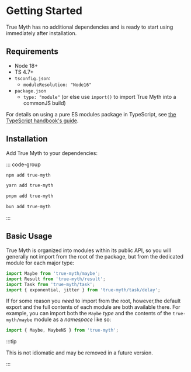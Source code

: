 # Getting Started

True Myth has no additional dependencies and is ready to start using immediately after installation.

## Requirements

- Node 18+
- TS 4.7+
- `tsconfig.json`:
  - `moduleResolution: "Node16"`
- `package.json`
  - `type: "module"` (or else use `import()` to import True Myth into a commonJS build)

For details on using a pure ES modules package in TypeScript, see [the TypeScript handbook's guide](https://www.typescriptlang.org/docs/handbook/esm-node.html).

## Installation

Add True Myth to your dependencies:

::: code-group

```sh [npm]
npm add true-myth
```

```sh [yarn]
yarn add true-myth
```

```sh [pnpm]
pnpm add true-myth
```

```sh [bun]
bun add true-myth
```

:::

## Basic Usage

True Myth is organized into modules within its public API, so you will generally not import from the root of the package, but from the dedicated module for each major type:

```ts
import Maybe from 'true-myth/maybe';
import Result from 'true-myth/result';
import Task from 'true-myth/task';
import { exponential, jitter } from 'true-myth/task/delay';
```

If for some reason you *need* to import from the root, however,the default export and the full contents of each module are both available there. For example, you can import both the `Maybe` *type* and the contents of the `true-myth/maybe` module as a *namespace* like so:

```ts
import { Maybe, MaybeNS } from 'true-myth';
```

:::tip

This is not idiomatic and may be removed in a future version.

:::
